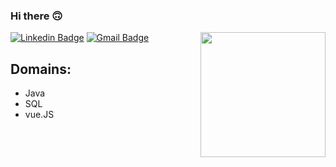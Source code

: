 ### Hi there 🙃
<!--![Header image](https://raw.githubusercontent.com/jayrajroshan/jayrajroshan/master/Assets/GitHub_Header.jpg)
 You can create your own header images using Canva, it has a lot of templates. If you do, use the following link https://www.canva.com/join/celeriac-tread-jellyfish -->


<img align='right' src='https://s4.gifyu.com/images/output2988332bc44a81ce.gif' width='200"'>


[![Linkedin Badge](https://img.shields.io/badge/-FelipeBorges-blue?style=flat-square&logo=Linkedin&logoColor=white&link=https://www.linkedin.com/in/felipe-borges-a209598b/)](https://www.linkedin.com/in/felipe-borges-a209598b/)
[![Gmail Badge](https://img.shields.io/badge/-borges.ferreira.felipe@gmail.com-d14836?style=flat-square&logo=Gmail&logoColor=white&link=mailto:borges.ferreira.felipe@gmail.com)](mailto:borges.ferreira.felipe@gmail.com)
## Domains:
- Java
- SQL
- vue.JS
